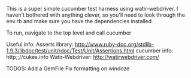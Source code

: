 This is a super simple cucumber test harness using watir-webdriver.
I haven't bothered with anything clever, so you'll need to look through
the env.rb and make sure you have the dependencies installed

To run, navigate to the top level and call cucumber

Useful info:
Asserts library: http://www.ruby-doc.org/stdlib-1.9.3/libdoc/test/unit/rdoc/Test/Unit/Assertions.html
cucumber info: http;;//cukes.info
Watir-Webdriver: http://watirwebdriver.com/


TODOS:
Add a GemFile
Fix formatting on windoze

